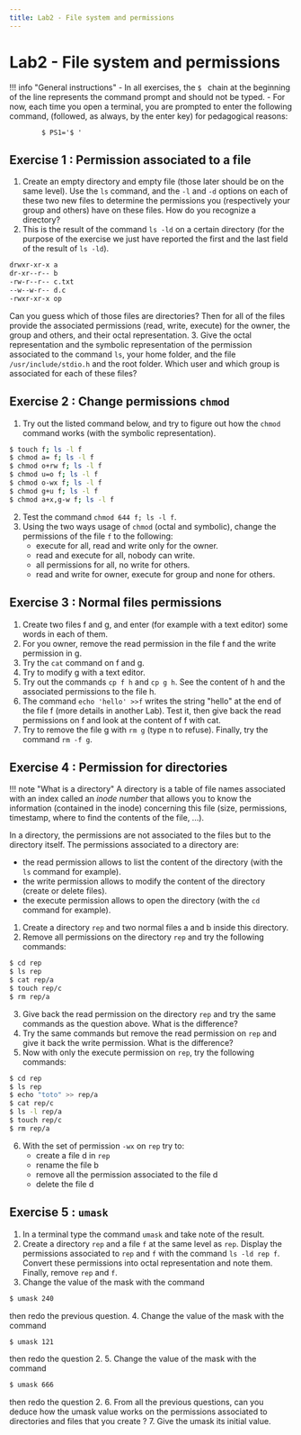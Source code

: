 ```yaml
---
title: Lab2 - File system and permissions
---
```


# Lab2 - File system and permissions

!!! info "General instructions"
    - In all exercises, the `$ ` chain at the beginning of the line represents the command prompt and should not be typed.
    - For now, each time you open a terminal, you are prompted to enter the following command, (followed, as always, by the enter key) for pedagogical reasons:

            $ PS1='$ '


## Exercise 1 : Permission associated to a file

1. Create an empty directory and empty file (those later should be on the same level). Use the `ls` command, and the `-l` and `-d` options on each of these two new files to determine the permissions you (respectively your group and others) have on these files. How do you recognize a directory?
2. This is the result of the command `ls -ld` on a certain directory (for the purpose of the exercise we just have reported the first and the last field of the result of  `ls -ld`). 
```bash
drwxr-xr-x a
dr-xr--r-- b
-rw-r--r-- c.txt
--w--w-r-- d.c
-rwxr-xr-x op
```
Can you guess which of those files are directories? Then for all of the files provide the associated permissions (read, write, execute) for the owner, the group and others, and their octal representation.
3. Give the octal representation and the symbolic representation of the permission associated to the command `ls`, your home folder, and the file `/usr/include/stdio.h` and the root folder. Which user and which group is associated for each of these files?

## Exercise 2 : Change permissions `chmod`

1. Try out the listed command below, and try to figure out how the `chmod` command works (with the symbolic representation).
```bash
$ touch f; ls -l f
$ chmod a= f; ls -l f
$ chmod o+rw f; ls -l f
$ chmod u=o f; ls -l f
$ chmod o-wx f; ls -l f
$ chmod g+u f; ls -l f
$ chmod a+x,g-w f; ls -l f
```
2. Test the command `chmod 644 f; ls -l f`.
3. Using the two ways usage of `chmod` (octal and symbolic), change the permissions of the file `f` to the following:
    - execute for all, read and write only for the owner.
    - read and execute for all, nobody can write.
    - all permissions for all, no write for others.
    - read and write for owner, execute for group and none for others.

## Exercise 3 : Normal files permissions

1. Create two files f and g, and enter (for example with a text editor) some words in each of them.
2. For you owner, remove the read permission in the file f and the write permission in g.
3. Try the `cat` command on f and g.
4. Try to modify g with a text editor.
5. Try out the commands `cp f h` and `cp g h`. See the content of h and the associated permissions to the file h.
6. The command `echo 'hello' >>f` writes the string "hello" at the end of the file f (more details in another Lab). Test it, then give back the read permissions on f and look at the content of f with cat.
7. Try to remove the file g with `rm g` (type n to refuse). Finally, try the command `rm -f g`.

## Exercise 4 : Permission for directories

!!! note "What is a directory"
    A directory is a table of file names associated with an index called an *inode number* that allows you to know the information (contained in the inode) concerning this file (size, permissions, timestamp, where to find the contents of the file, ...).

In a directory, the permissions are not associated to the files but to the directory itself. The permissions associated to a directory are:

- the read permission allows to list the content of the directory (with the `ls` command for example).
- the write permission allows to modify the content of the directory (create or delete files).
- the execute permission allows to open the directory (with the `cd` command for example).

1. Create a directory `rep` and two normal files a and b inside this directory.
2. Remove all permissions on the directory `rep` and try the following commands:
```bash
$ cd rep
$ ls rep
$ cat rep/a
$ touch rep/c
$ rm rep/a
```
3. Give back the read permission on the directory `rep` and try the same commands as the question above. What is the difference?
4. Try the same commands but remove the read permission on `rep` and give it back the write permission. What is the difference?
5. Now with only the execute permission on `rep`, try the following commands:
```bash
$ cd rep
$ ls rep
$ echo "toto" >> rep/a
$ cat rep/c
$ ls -l rep/a
$ touch rep/c
$ rm rep/a
```
6. With the set of permission `-wx` on `rep` try to:
   - create a file d in `rep`
   - rename the file b
   - remove all the permission associated to the file d
   - delete the file d

## Exercise 5 : `umask`
1. In a terminal type the command `umask` and take note of the result.
2. Create a directory `rep`  and a file `f` at the same level as `rep`. Display the permissions associated to `rep` and `f` with the command `ls -ld rep f`. Convert these permissions into octal representation and note them. Finally, remove `rep` and `f`.
3. Change the value of the mask with the command
```bash
$ umask 240
```
then redo the previous question.
4. Change the value of the mask with the command
```bash
$ umask 121
```
then redo the question 2.
5. Change the value of the mask with the command
```bash
$ umask 666
```
then redo the question 2.
6. From all the previous questions, can you deduce how the umask value works on the permissions associated to directories and files that you create ?
7. Give the umask its initial value.